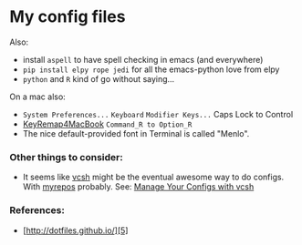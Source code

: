 # My config files

Also:

 * install `aspell` to have spell checking in emacs (and everywhere)
 * `pip install elpy rope jedi` for all the emacs-python love from elpy
 * `python` and `R` kind of go without saying...

On a mac also:

 * `System Preferences...` `Keyboard` `Modifier Keys...` Caps Lock to Control
 * [KeyRemap4MacBook][1] `Command_R to Option_R`
 * The nice default-provided font in Terminal is called "Menlo".


### Other things to consider:

 * It seems like [vcsh][2] might be the eventual awesome way to do
   configs. With [myrepos][3] probably. See: [Manage Your Configs
   with vcsh][4]


### References:

 * [http://dotfiles.github.io/][5]


[1]: https://pqrs.org/macosx/keyremap4macbook/
[2]: https://github.com/RichiH/vcsh
[3]: http://myrepos.branchable.com/
[4]: http://www.linuxjournal.com/content/manage-your-configs-vcsh
[5]: http://dotfiles.github.io/
